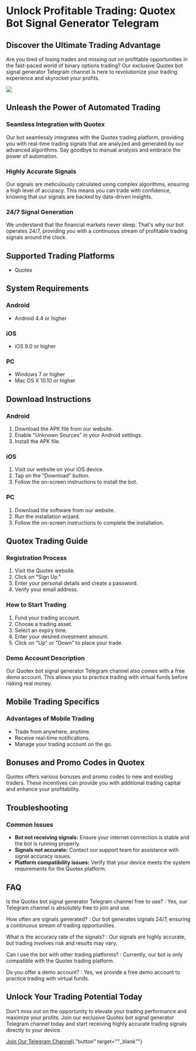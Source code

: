 # Unlock Profitable Trading: Quotex Bot Signal Generator Telegram

## Discover the Ultimate Trading Advantage

Are you tired of losing trades and missing out on profitable
opportunities in the fast-paced world of binary options trading? Our
exclusive Quotex bot signal generator Telegram channel is here to
revolutionize your trading experience and skyrocket your profits.

[![](https://static.quotex.io/files/8_en/300_250.jpg)](https://traff.sbs/brokerqxsignupf)

## Unleash the Power of Automated Trading

### Seamless Integration with Quotex

Our bot seamlessly integrates with the Quotex trading platform,
providing you with real-time trading signals that are analyzed and
generated by our advanced algorithms. Say goodbye to manual analysis and
embrace the power of automation.

### Highly Accurate Signals

Our signals are meticulously calculated using complex algorithms,
ensuring a high level of accuracy. This means you can trade with
confidence, knowing that our signals are backed by data-driven insights.

### 24/7 Signal Generation

We understand that the financial markets never sleep. That\'s why our
bot operates 24/7, providing you with a continuous stream of profitable
trading signals around the clock.

## Supported Trading Platforms

-   Quotex

## System Requirements

### Android

-   Android 4.4 or higher

### iOS

-   iOS 9.0 or higher

### PC

-   Windows 7 or higher
-   Mac OS X 10.10 or higher

## Download Instructions

### Android

1.  Download the APK file from our website.
2.  Enable "Unknown Sources" in your Android settings.
3.  Install the APK file.

### iOS

1.  Visit our website on your iOS device.
2.  Tap on the "Download" button.
3.  Follow the on-screen instructions to install the bot.

### PC

1.  Download the software from our website.
2.  Run the installation wizard.
3.  Follow the on-screen instructions to complete the installation.

## Quotex Trading Guide

### Registration Process

1.  Visit the Quotex website.
2.  Click on "Sign Up."
3.  Enter your personal details and create a password.
4.  Verify your email address.

### How to Start Trading

1.  Fund your trading account.
2.  Choose a trading asset.
3.  Select an expiry time.
4.  Enter your desired investment amount.
5.  Click on "Up" or "Down" to place your trade.

### Demo Account Description

Our Quotex bot signal generator Telegram channel also comes with a free
demo account. This allows you to practice trading with virtual funds
before risking real money.

## Mobile Trading Specifics

### Advantages of Mobile Trading

-   Trade from anywhere, anytime.
-   Receive real-time notifications.
-   Manage your trading account on the go.

## Bonuses and Promo Codes in Quotex

Quotex offers various bonuses and promo codes to new and existing
traders. These incentives can provide you with additional trading
capital and enhance your profitability.

## Troubleshooting

### Common Issues

-   **Bot not receiving signals:** Ensure your internet connection is
    stable and the bot is running properly.
-   **Signals not accurate:** Contact our support team for assistance
    with signal accuracy issues.
-   **Platform compatibility issues:** Verify that your device meets the
    system requirements for the Quotex platform.

## FAQ

Is the Quotex bot signal generator Telegram channel free to use?
:   Yes, our Telegram channel is absolutely free to join and use.

How often are signals generated?
:   Our bot generates signals 24/7, ensuring a continuous stream of
    trading opportunities.

What is the accuracy rate of the signals?
:   Our signals are highly accurate, but trading involves risk and
    results may vary.

Can I use the bot with other trading platforms?
:   Currently, our bot is only compatible with the Quotex trading
    platform.

Do you offer a demo account?
:   Yes, we provide a free demo account to practice trading with virtual
    funds.

## Unlock Your Trading Potential Today

Don\'t miss out on the opportunity to elevate your trading performance
and maximize your profits. Join our exclusive Quotex bot signal
generator Telegram channel today and start receiving highly accurate
trading signals directly to your device.

[Join Our Telegram
Channel](\%22https://traff.sbs/brokerqxsignup\%22){."button"
target=""_blank""}

